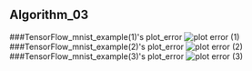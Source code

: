## Algorithm_03
###TensorFlow_mnist_example(1)'s plot_error
![plot error (1)](https://user-images.githubusercontent.com/69046742/173228049-60957996-36e9-46a4-ab07-6fca7cf23b02.png)
###TensorFlow_mnist_example(2)'s plot_error
![plot error (2)](https://user-images.githubusercontent.com/69046742/173228051-294a769e-75cf-4734-a740-bb08ad07bbc3.png)
###TensorFlow_mnist_example(3)'s plot_error
![plot error (3)](https://user-images.githubusercontent.com/69046742/173228052-8300ab57-829f-47e0-8c39-4ae9daa01bcd.png)
